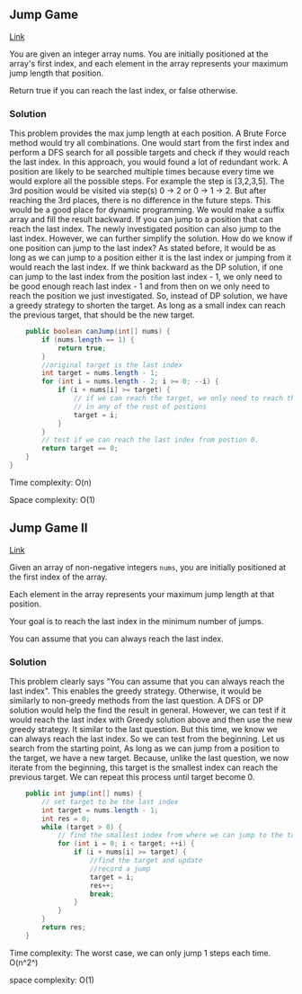 ## Jump Game

[Link](https://leetcode.com/problems/jump-game/)

You are given an integer array nums. You are initially positioned at the array's first index, and each element in the array represents your maximum jump length that position.

Return true if you can reach the last index, or false otherwise.

### Solution

This problem provides the max jump length at each position. A Brute Force method would try all combinations. One would start from the first index and perform a DFS search for all possible targets and check if they would reach the last index. In this approach, you would found a lot of redundant work. A position are likely to be searched multiple times because every time we would explore all the possible steps. For example the step is [3,2,3,5]. The 3rd position would be visited via step(s) 0 -> 2 or 0 -> 1 -> 2. But after reaching the 3rd places, there is no difference in the future steps. This would be a good place for dynamic programming. We would make a suffix array and fill the result backward. If you can jump to a position that can reach the last index. The newly investigated position can also jump to the last index. However, we can further simplify the solution. How do we know if one position can jump to the last index? As stated before, it would be as long as we can jump to a position either it is the last index or jumping from it would reach the last index. If we think backward as the DP solution, if one can jump to the last index from the position last index - 1,  we only need to be good enough reach last index - 1 and from then on we only need to reach the position we just investigated. So, instead of DP solution, we have a greedy strategy to shorten the target. As long as a small index can reach the previous target,  that should be the new target.

```java
    public boolean canJump(int[] nums) {
        if (nums.length == 1) {
            return true;
        }
        //original target is the last index
        int target = nums.length - 1;
        for (int i = nums.length - 2; i >= 0; --i) {
            if (i + nums[i] >= target) {
                // if we can reach the target, we only need to reach the current postion
                // in any of the rest of postions
                target = i;
            }
        }
        // test if we can reach the last index from postion 0.
        return target == 0;
    }
}
```

Time complexity: O(n)

Space complexity: O(1)

## Jump Game II

[Link](https://leetcode.com/problems/jump-game-ii/)

Given an array of non-negative integers `nums`, you are initially positioned at the first index of the array.

Each element in the array represents your maximum jump length at that position.

Your goal is to reach the last index in the minimum number of jumps.

You can assume that you can always reach the last index.

### Solution

This problem clearly says "You can assume that you can always reach the last index". This enables the greedy strategy. Otherwise, it would be similarly to non-greedy methods from the last question. A DFS or DP solution would help the find the result in general. However, we can test if it would reach the last index with Greedy solution above and then use the new greedy strategy. It similar to the last question. But this time, we know we can always reach the last index. So we can test from the beginning. Let us search from the starting point, As long as  we can jump from a position to the target, we have a new target. Because, unlike the last question, we now iterate from the beginning, this target is the smallest index can reach the previous target. We can repeat this process until target become 0.

```java
    public int jump(int[] nums) {
        // set target to be the last index
        int target = nums.length - 1;
        int res = 0;
        while (target > 0) {
            // find the smallest index from where we can jump to the target
            for (int i = 0; i < target; ++i) {
                if (i + nums[i] >= target) {
                    //find the target and update
                    //record a jump
                    target = i;
                    res++;
                    break;
                }
            }
        }
        return res;
    }
```

Time complexity: The worst case, we can only jump 1 steps each time. O(n^2^)

space complexity: O(1)

